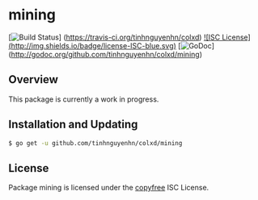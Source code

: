 mining
======

[![Build Status](http://img.shields.io/travis/tinhnguyenhn/colxd.svg)]
(https://travis-ci.org/tinhnguyenhn/colxd) [![ISC License]
(http://img.shields.io/badge/license-ISC-blue.svg)](http://copyfree.org)
[![GoDoc](https://img.shields.io/badge/godoc-reference-blue.svg)]
(http://godoc.org/github.com/tinhnguyenhn/colxd/mining)

## Overview

This package is currently a work in progress.

## Installation and Updating

```bash
$ go get -u github.com/tinhnguyenhn/colxd/mining
```

## License

Package mining is licensed under the [copyfree](http://copyfree.org) ISC
License.
